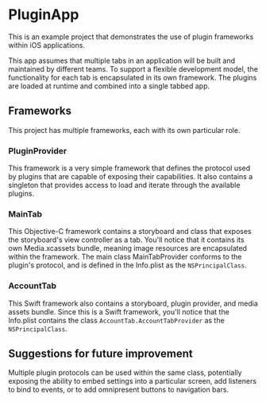 # PluginApp

This is an example project that demonstrates the use of plugin frameworks within iOS applications.

This app assumes that multiple tabs in an application will be built and maintained by different teams. To support a flexible development model, the functionality for each tab is encapsulated in its own framework. The plugins are loaded at runtime and combined into a single tabbed app.

## Frameworks

This project has multiple frameworks, each with its own particular role.

### PluginProvider

This framework is a very simple framework that defines the protocol used by plugins that are capable of exposing their capabilities.  It also contains a singleton that provides access to load and iterate through the available plugins.

### MainTab

This Objective-C framework contains a storyboard and class that exposes the storyboard's view controller as a tab. You'll notice that it contains its own Media.xcassets bundle, meaning image resources are encapsulated within the framework. The main class MainTabProvider conforms to the plugin's protocol, and is defined in the Info.plist as the `NSPrincipalClass`.


### AccountTab

This Swift framework also contains a storyboard, plugin provider, and media assets bundle. Since this is a Swift framework, you'll notice that the Info.plist contains the class `AccountTab.AccountTabProvider` as the `NSPrincipalClass`.

## Suggestions for future improvement

Multiple plugin protocols can be used within the same class, potentially exposing the ability to embed settings into a particular screen, add listeners to bind to events, or to add omnipresent buttons to navigation bars.
